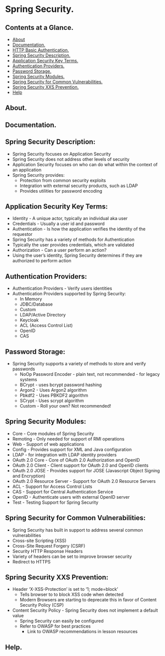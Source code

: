 # Spring Security.





## Contents at a Glance.
* [About](#about)
* [Documentation.](#documentation)
* [HTTP Basic Authentication.](http-basic-authentication.md)
* [Spring Security Description.](#spring-security-description)
* [Application Security Key Terms.](#application-security-key-terms)
* [Authentication Providers.](#authentication-providers)
* [Password Storage.](#password-storage)
* [Spring Security Modules.](#spring-security-modules)
* [Spring Security for Common Vulnerabilities.](#spring-security-for-common-vulnerabilities)
* [Spring Security XXS Prevention.](#spring-security-xxs-prevention)
* [Help](#help)





## About.





## Documentation.





## Spring Security Description:
* Spring Security focuses on Application Security
* Spring Security does not address other levels of security
* Application Security focuses on who can do what within the context of an application
* Spring Security provides:
  * Protection from common security exploits
  * Integration with external security products, such as LDAP
  * Provides utilities for password encoding





## Application Security Key Terms:
* Identity - A unique actor, typically an individual aka user
* Credentials - Usually a user id and password
* Authentication - Is how the application verifies the identity of the requestor
* Spring Security has a variety of methods for Authentication
* Typically the user provides credentials, which are validated
* Authorization - Can a user perform an action?
* Using the user’s identity, Spring Security determines if they are authorized to perform action





## Authentication Providers:
* Authentication Providers - Verify users identities
* Authentication Providers supported by Spring Security:
  * In Memory 
  * JDBC/Database
  * Custom 
  * LDAP/Active Directory 
  * Keycloak
  * ACL (Access Control List)
  * OpenID
  * CAS





## Password Storage:
* Spring Security supports a variety of methods to store and verify passwords
  * NoOp Password Encoder - plain text, not recommended - for legacy systems
  * BCrypt - uses bcrypt password hashing
  * Argon2 - Uses Argon2 algorithm
  * Pbkdf2 - Uses PBKDF2 algorithm
  * SCrypt - Uses scrypt algorithm
  * Custom - Roll your own? Not recommended!





## Spring Security Modules:
* Core - Core modules of Spring Security
* Remoting - Only needed for support of RMI operations
* Web - Support of web applications
* Config - Provides support for XML and Java configuration
* LDAP - for integration with LDAP identity providers
* OAuth 2.0 Core - Core of OAuth 2.0 Authorization and OpenID
* OAuth 2.0 Client - Client support for OAuth 2.0 and OpenID clients
* OAuth 2.0 JOSE - Provides support for JOSE (Javascript Object Signing and Encryption)
* OAuth 2.0 Resource Server - Support for OAuth 2.0 Resource Servers
* ACL - Support for Access Control Lists
* CAS - Support for Central Authentication Service
* OpenID - Authenticate users with external OpenID server
* Test - Testing Support for Spring Security





## Spring Security for Common Vulnerabilities:
* Spring Security has built in support to address several common vulnerabilities
* Cross-site Scripting (XSS)
* Cross-Site Request Forgery (CSRF)
* Security HTTP Response Headers
* Variety of headers can be set to improve browser security
* Redirect to HTTPS





## Spring Security XXS Prevention:
* Header ‘X-XSS-Protection’ is set to ‘1; mode=block’
  * Tells browser to to block XSS code when detected
  * Modern Browsers are starting to deprecate this in favor of Content Security Policy (CSP)
* Content Security Policy - Spring Security does not implement a default value
  * Spring Security can easily be configured
  * Refer to OWASP for best practices
    * Link to OWASP recommendations in lesson resources





## Help.
